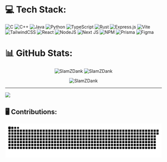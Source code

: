 
# 💻 Tech Stack:
![C](https://img.shields.io/badge/c-%2300599C.svg?style=for-the-badge&logo=c&logoColor=white) ![C++](https://img.shields.io/badge/c++-%2300599C.svg?style=for-the-badge&logo=c%2B%2B&logoColor=white) ![Java](https://img.shields.io/badge/java-%23ED8B00.svg?style=for-the-badge&logo=openjdk&logoColor=white) ![Python](https://img.shields.io/badge/python-3670A0?style=for-the-badge&logo=python&logoColor=ffdd54) ![TypeScript](https://img.shields.io/badge/typescript-%23007ACC.svg?style=for-the-badge&logo=typescript&logoColor=white) ![Rust](https://img.shields.io/badge/rust-%23000000.svg?style=for-the-badge&logo=rust&logoColor=white) ![Express.js](https://img.shields.io/badge/express.js-%23404d59.svg?style=for-the-badge&logo=express&logoColor=%2361DAFB) ![Vite](https://img.shields.io/badge/vite-%23646CFF.svg?style=for-the-badge&logo=vite&logoColor=white) ![TailwindCSS](https://img.shields.io/badge/tailwindcss-%2338B2AC.svg?style=for-the-badge&logo=tailwind-css&logoColor=white) ![React](https://img.shields.io/badge/react-%2320232a.svg?style=for-the-badge&logo=react&logoColor=%2361DAFB) ![NodeJS](https://img.shields.io/badge/node.js-6DA55F?style=for-the-badge&logo=node.js&logoColor=white) ![Next JS](https://img.shields.io/badge/Next-black?style=for-the-badge&logo=next.js&logoColor=white) ![NPM](https://img.shields.io/badge/NPM-%23CB3837.svg?style=for-the-badge&logo=npm&logoColor=white) ![Prisma](https://img.shields.io/badge/Prisma-3982CE?style=for-the-badge&logo=Prisma&logoColor=white) ![Figma](https://img.shields.io/badge/figma-%23F24E1E.svg?style=for-the-badge&logo=figma&logoColor=white)

# 📊 GitHub Stats:


<p align="center">
  <img align="center" src="https://github-readme-stats.vercel.app/api?username=SlamZDank&theme=dark&hide_border=true&include_all_commits=true&count_private=true" alt="SlamZDank" />
  <img align="center" src="https://nirzak-streak-stats.vercel.app/?user=SlamZDank&theme=dark&hide_border=true" alt="SlamZDank" />
</p>
<p align="center">
  <img src="https://github-readme-stats.vercel.app/api/top-langs/?username=SlamZDank&theme=dark&hide_border=true&include_all_commits=true&count_private=true&layout=compact" alt="SlamZDank" />
</p>

---
[![](https://visitcount.itsvg.in/api?id=SlamZDank&icon=2&color=0)](https://visitcount.itsvg.in)


<h2>🖥️ Contributions:</h2>
<picture>
  <source media="(prefers-color-scheme: dark)" srcset="https://raw.githubusercontent.com/slamzdank/slamzdank/output/github-snake-dark.svg" />
  <source media="(prefers-color-scheme: light)" srcset="https://raw.githubusercontent.com/slamzdank/slamzdank/output/github-snake.svg" />
  <img alt="github-snake" src="https://raw.githubusercontent.com/slamzdank/slamzdank/output/github-snake.svg" />
</picture>

